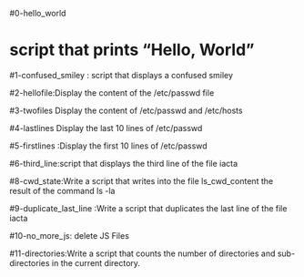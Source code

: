 
#0-hello_world
# script that prints “Hello, World”

#1-confused_smiley : script that displays a confused smiley

#2-hellofile:Display the content of the /etc/passwd file

#3-twofiles Display the content of /etc/passwd and /etc/hosts

#4-lastlines Display the last 10 lines of /etc/passwd

#5-firstlines :Display the first 10 lines of /etc/passwd

#6-third_line:script that displays the third line of the file iacta

#8-cwd_state:Write a script that writes into the file ls_cwd_content the result of the command ls -la

#9-duplicate_last_line :Write a script that duplicates the last line of the file iacta

#10-no_more_js: delete JS Files

#11-directories:Write a script that counts the number of directories and sub-directories in the current directory.